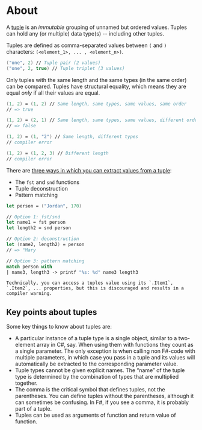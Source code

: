 # About

A [tuple](https://docs.microsoft.com/en-us/dotnet/fsharp/language-reference/tuples) is an _immutable_ grouping of unnamed but ordered values.
Tuples can hold any (or multiple) data type(s) -- including other tuples.

Tuples are defined as comma-separated values between `(` and `)` characters: `(<element_1>, ... , <element_n>)`.

```fsharp
("one", 2) // Tuple pair (2 values)
("one", 2, true) // Tuple triplet (3 values)
```

Only tuples with the same length and the same types (in the same order) can be compared.
Tuples have structural equality, which means they are equal _only_ if all their values are equal.

```fsharp
(1, 2) = (1, 2) // Same length, same types, same values, same order
// => true

(1, 2) = (2, 1) // Same length, same types, same values, different order
// => false

(1, 2) = (1, "2") // Same length, different types
// compiler error

(1, 2) = (1, 2, 3) // Different length
// compiler error
```

There are [three ways in which you can extract values from a tuple](https://docs.microsoft.com/en-us/dotnet/fsharp/language-reference/tuples#obtaining-individual-values):

- The `fst` and `snd` functions
- Tuple deconstruction
- Pattern matching

```fsharp
let person = ("Jordan", 170)

// Option 1: fst/snd
let name1 = fst person
let length2 = snd person

// Option 2: deconstruction
let (name2, length2) = person
// => "Mary

// Option 3: pattern matching
match person with
| name3, length3 -> printf "%s: %d" name3 length3
```

```exercism/note
Technically, you can access a tuples value using its `.Item1`, `.Item2`, ... properties, but this is discouraged and results in a compiler warning.
```

## Key points about tuples

Some key things to know about tuples are:

- A particular instance of a tuple type is a single object, similar to a two-element array in C#, say. When using them with functions they count as a single parameter. The only exception is when calling non F#-code with multiple parameters, in which case you pass in a tuple and its values will automatically be extracted to the corresponding parameter value.
- Tuple types cannot be given explicit names. The “name” of the tuple type is determined by the combination of types that are multiplied together.
- The comma is the critical symbol that defines tuples, not the parentheses. You can define tuples without the parentheses, although it can sometimes be confusing. In F#, if you see a comma, it is probably part of a tuple.
- Tuples can be used as arguments of function and return value of function.
